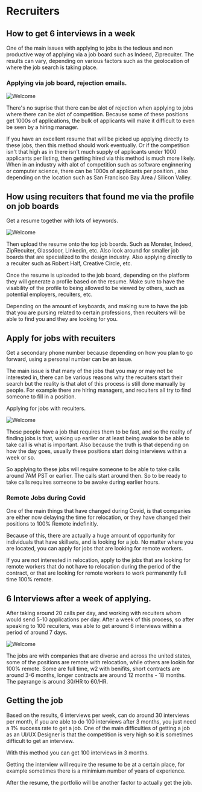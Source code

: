 # Recruiters

## How to get 6 interviews in a week
One of the main issues with applying to jobs is the tedious and non productive way of applying via a job board such as Indeed, Ziprecuiter. The results can vary, depending on various factors such as the geolocation of where the job search is taking place. 

### Applying via job board, rejection emails.

![Welcome](../../../files/img/recruiters/3.PNG)

There's no suprise that there can be alot of rejection when applying to jobs where there can be alot of competition. Because some of these positions get 1000s of applications, the bulk of applicants will make it difficult to even be seen by a hiring manager.

If you have an excellent resume that will be picked up applying directly to these jobs, then this method should work eventually. Or if the competition isn't that high as in there isn't much supply of applicants under 1000 applicants per listing, then getting hired via this method is much more likely. When in an industry with alot of competition such as software enginnering or computer science, there can be 1000s of applicants per position., also depending on the location such as San Francisco Bay Area / Silicon Valley.

## How using recuiters that found me via the profile on job boards

Get a resume together with lots of keywords.

![Welcome](../../../files/img/resumes/0001.jpg)

Then upload the resume onto the top job boards. Such as Monster, Indeed, ZipRecuiter, Glassdoor, Linkedin, etc. Also look around for smaller job boards that are specialized to the design industry. Also applying directly to a recuiter such as Robert Half, Creative Circle, etc.

Once the resume is uploaded to the job board, depending on the platform they will generate a profile based on the resume. Make sure to have the visability of the profile to being allowed to be viewed by others, such as potential employers, recuiters, etc.

Depending on the amount of keyboards, and making sure to have the job that you are pursing related to certain professions, then recuiters will be able to find you and they are looking for you.

## Apply for jobs with recuiters

Get a secondary phone number because depending on how you plan to go forward, using a personal number can be an issue. 

The main issue is that many of the jobs that you may or may not be interested in, there can be various reasons why the recuiters start their search but the reality is that alot of this process is still done manually by people. For example there are hiring managers, and recuiters all try to find someone to fill in a position.

Applying for jobs with recuiters.

![Welcome](../../../files/img/recruiters/1.PNG)

These people have a job that requires them to be fast, and so the reality of finding jobs is that, waking up earlier or at least being awake to be able to take call is what is important. Also because the truth is that depending on how the day goes, usually these positions start doing interviews within a week or so.

So applying to these jobs will require someone to be able to take calls around 7AM PST or earlier. The calls start around then. So to be ready to take calls requires someone to be awake during earlier hours.

### Remote Jobs during Covid

One of the main things that have changed during Covid, is that companies are either now delaying the time for relocation, or they have changed their positions to 100% Remote indefinitly.

Because of this, there are actually a huge amount of opportunity for individuals that have skillsets, and is looking for a job. No matter where you are located, you can apply for jobs that are looking for remote workers.

If you are not interested in relocation, apply to the jobs that are looking for remote workers that do not have to relocation during the period of the contract, or that are looking for remote workers to work permanently full time 100% remote.

## 6 Interviews after a week of applying.

After taking around 20 calls per day, and working with recuiters whom would send 5-10 applications per day. After a week of this process, so after speaking to 100 recuiters, was able to get around 6 interviews within a period of around 7 days.

![Welcome](../../../files/img/recruiters/2.PNG)

The jobs are with companies that are diverse and across the united states, some of the positions are remote with relocation, while others are lookin for 100% remote. Some are full time, w2 with benifits, short contracts are around 3-6 months, longer contracts are around 12 months - 18 months. The payrange is around 30/HR to 60/HR. 

## Getting the job

Based on the results, 6 interviews per week, can do around 30 interviews per month, if you are able to do 100 interviews after 3 months, you just need a 1% success rate to get a job. One of the main difficulties of getting a job as an UI/UX Designer is that the competition is very high so it is sometimes difficult to get an interview.

With this method you can get 100 interviews in 3 months.

Getting the interview will require the resume to be at a certain place, for example sometimes there is a minimium number of years of experience. 

After the resume, the portfolio will be another factor to actually get the job.